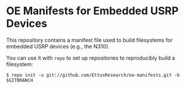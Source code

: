 # OE Manifests for Embedded USRP Devices

This repository contains a manifest file used to build filesystems for
embedded USRP devices (e.g., the N310).

You can use it with `repo` to set up repositories to reproducibly build a
filesystem:

    $ repo init -u git://github.com/EttusResearch/oe-manifests.git -b $GITBRANCH
